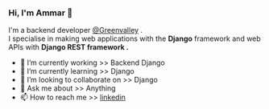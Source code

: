 ### Hi, I'm Ammar 👋

I'm a backend developer <a href="https://www.greenvalleyeg.com/ar">@Greenvalley</a> .<br>
I specialise in making web applications with the <b>Django</b> framework and web APIs with <b>Django REST framework .</b><br>

- 🔭 I’m currently working >> Backend Django 
- 🌱 I’m currently learning >> Django
- 👯 I’m looking to collaborate on >> Django
- 💬 Ask me about >> Anything
- 📫 How to reach me >> [linkedin](https://www.linkedin.com/in/ammar-werdani/)

